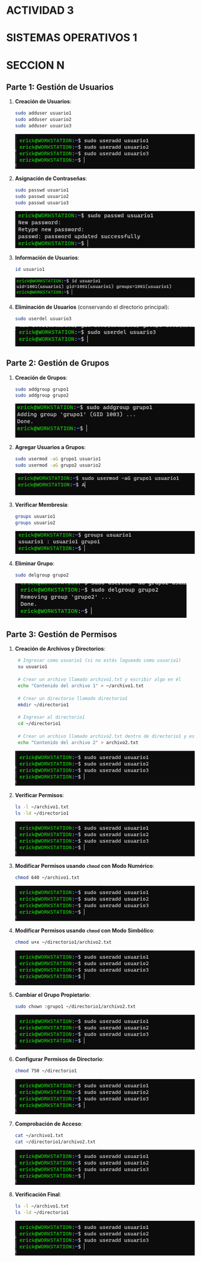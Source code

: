 # ACTIVIDAD 3
# SISTEMAS OPERATIVOS 1
# SECCION N

## **Parte 1: Gestión de Usuarios**

1. **Creación de Usuarios**:

   ```bash
   sudo adduser usuario1
   sudo adduser usuario2
   sudo adduser usuario3
   ```
    ![adduser](./img/adduser.png)


2. **Asignación de Contraseñas**:

   ```bash
   sudo passwd usuario1
   sudo passwd usuario2
   sudo passwd usuario3
   ```
    ![adduser](img\passwd.png)

3. **Información de Usuarios**:

   ```bash
   id usuario1
   ```
   ![adduser](img\id.png)

4. **Eliminación de Usuarios** (conservando el directorio principal):

   ```bash
   sudo userdel usuario3
   ```
   ![adduser](img\userdel.png)

## **Parte 2: Gestión de Grupos**

1. **Creación de Grupos**:

   ```bash
   sudo addgroup grupo1
   sudo addgroup grupo2
   ```
   ![adduser](img\addgroup.png)

2. **Agregar Usuarios a Grupos**:

   ```bash
   sudo usermod -aG grupo1 usuario1
   sudo usermod -aG grupo2 usuario2
   ```
   ![adduser](img\usermod.png)

3. **Verificar Membresía**:

   ```bash
   groups usuario1
   groups usuario2
   ```
   ![adduser](img\group.png)

4. **Eliminar Grupo**:

   ```bash
   sudo delgroup grupo2
   ```
   ![adduser](img\delgroup.png)

## **Parte 3: Gestión de Permisos**

1. **Creación de Archivos y Directorios**:

   ```bash
    # Ingresar como usuario1 (si no estás logueado como usuario1)
    su usuario1

    # Crear un archivo llamado archivo1.txt y escribir algo en él
    echo "Contenido del archivo 1" > ~/archivo1.txt

    # Crear un directorio llamado directorio1
    mkdir ~/directorio1

    # Ingresar al directorio1
    cd ~/directorio1

    # Crear un archivo llamado archivo2.txt dentro de directorio1 y escribir algo en él
    echo "Contenido del archivo 2" > archivo2.txt
   ```
   ![adduser](img\adduser.png)

2. **Verificar Permisos**:

   ```bash
   ls -l ~/archivo1.txt
   ls -ld ~/directorio1
   ```
   ![adduser](img\adduser.png)

3. **Modificar Permisos usando `chmod` con Modo Numérico**:

   ```bash
   chmod 640 ~/archivo1.txt
   ```
   ![adduser](img\adduser.png)

4. **Modificar Permisos usando `chmod` con Modo Simbólico**:

   ```bash
   chmod u+x ~/directorio1/archivo2.txt
   ```
   ![adduser](img\adduser.png)

5. **Cambiar el Grupo Propietario**:

   ```bash
   sudo chown :grupo1 ~/directorio1/archivo2.txt
   ```
   ![adduser](img\adduser.png)

6. **Configurar Permisos de Directorio**:

   ```bash
   chmod 750 ~/directorio1
   ```
   ![adduser](img\adduser.png)

7. **Comprobación de Acceso**:

   ```bash
   cat ~/archivo1.txt
   cat ~/directorio1/archivo2.txt
   ```
   ![adduser](img\adduser.png)

8. **Verificación Final**:

   ```bash
   ls -l ~/archivo1.txt
   ls -ld ~/directorio1
   ```
   ![adduser](img\adduser.png)